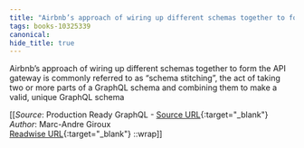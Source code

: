 ```yaml
---
title: "Airbnb’s approach of wiring up different schemas together to form ..."
tags: books-10325339
canonical: 
hide_title: true
---
```


Airbnb’s approach of wiring up different schemas together to form the API gateway is commonly referred to as “schema stitching”, the act of taking two or more parts of a GraphQL schema and combining them to make a valid, unique GraphQL schema


[[_Source_: Production Ready GraphQL - [Source URL](){:target="_blank"}<br>
_Author_: Marc-Andre Giroux<br>
[Readwise URL](https://readwise.io/open/210672388){:target="_blank"}
::wrap]]